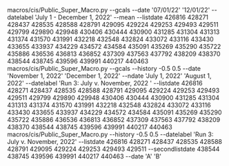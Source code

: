 macros/cis/Public_Super_Macro.py --gcals --date '07/01/22' '12/01/22' --datelabel 'July 1 - December 1, 2022' --mean --listdate 426816 428271 428437 428535 428588 428791 429095 429224 429253 429493 429511 429799 429890 429948 430406 430444 430900 431285 431304 431313 431374 431570 431991 432218 432548 432824 433072 433116 433430 433655 433937 434229 434572 434584 435091 435269 435290 435722 435886 436536 436813 436852 437309 437563 437792 438209 438370 438544 438745 439596 439991 440217 440463
macros/cis/Public_Super_Macro.py --gcals --history -0.5 0.5 --date 'November 1, 2022' 'December 1, 2022' --ndate 'July 1, 2022' 'August 1, 2022' --datelabel 'Run 3: July v. November, 2022 ' --listdate 426816 428271 428437 428535 428588 428791 429095 429224 429253 429493 429511 429799 429890 429948 430406 430444 430900 431285 431304 431313 431374 431570 431991 432218 432548 432824 433072 433116 433430 433655 433937 434229 434572 434584 435091 435269 435290 435722 435886 436536 436813 436852 437309 437563 437792 438209 438370 438544 438745 439596 439991 440217 440463
macros/cis/Public_Super_Macro.py --history -0.5 0.5 --datelabel 'Run 3: July v. November, 2022' --listdate 426816 428271 428437 428535 428588 428791 429095 429224 429253 429493 429511 --secondlistdate  438544 438745 439596 439991 440217 440463 --date 'A' 'B'
